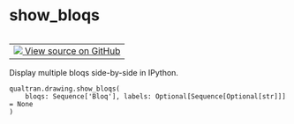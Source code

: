 # show_bloqs


<table class="tfo-notebook-buttons tfo-api nocontent" align="left">
<td>
  <a target="_blank" href="https://github.com/quantumlib/Qualtran/blob/main/qualtran/drawing/_show_funcs.py#L62-L78">
    <img src="https://www.tensorflow.org/images/GitHub-Mark-32px.png" />
    View source on GitHub
  </a>
</td>
</table>



Display multiple bloqs side-by-side in IPython.


<pre class="devsite-click-to-copy prettyprint lang-py tfo-signature-link">
<code>qualtran.drawing.show_bloqs(
    bloqs: Sequence['Bloq'], labels: Optional[Sequence[Optional[str]]] = None
)
</code></pre>



<!-- Placeholder for "Used in" -->
